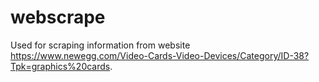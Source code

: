 # webscrape

Used for scraping information from website https://www.newegg.com/Video-Cards-Video-Devices/Category/ID-38?Tpk=graphics%20cards. 
